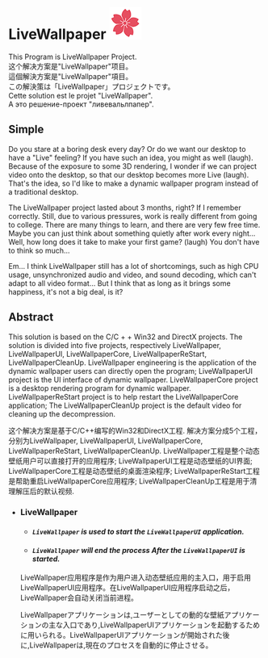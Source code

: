 # LiveWallpaper ![](https://github.com/Alopex6414/LiveWallpaper/raw/master/Release/frame/Wait/Sakura.png)
This Program is LiveWallpaper Project.  
这个解决方案是"LiveWallpaper"项目。   
這個解決方案是"LiveWallpaper"項目。      
この解決策は「LiveWallpaper」プロジェクトです。    
Cette solution est le projet "LiveWallpaper".     
А это решение-проект "ливевальлпапер".  

## Simple
Do you stare at a boring desk every day? Or do we want our desktop to have a "Live" feeling? If you have such an idea, you might as well (laugh). Because of the exposure to some 3D rendering, I wonder if we can project video onto the desktop, so that our desktop becomes more Live (laugh). That's the idea, so I'd like to make a dynamic wallpaper program instead of a traditional desktop.


The LiveWallpaper project lasted about 3 months, right? If I remember correctly. Still, due to various pressures, work is really different from going to college. There are many things to learn, and there are very few free time. Maybe you can just think about something quietly after work every night... Well, how long does it take to make your first game? (laugh) You don't have to think so much...


Em... I think LiveWallpaper still has a lot of shortcomings, such as high CPU usage, unsynchronized audio and video, and sound decoding, which can't adapt to all video format... But I think that as long as it brings some happiness, it's not a big deal, is it?

## Abstract
This solution is based on the C/C + + Win32 and DirectX projects. The solution is divided into five projects, respectively LiveWallpaper, LiveWallpaperUI, LiveWallpaperCore, LiveWallpaperReStart, LiveWallpaperCleanUp. LiveWallpaper engineering is the application of the dynamic wallpaper users can directly open the program; LiveWallpaperUI project is the UI interface of dynamic wallpaper. LiveWallpaperCore project is a desktop rendering program for dynamic wallpaper. LiveWallpaperReStart project is to help restart the LiveWallpaperCore application; The LiveWallpaperCleanUp project is the default video for cleaning up the decompression.

这个解决方案是基于C/C++编写的Win32和DirectX工程. 解决方案分成5个工程，分别为LiveWallpaper, LiveWallpaperUI, LiveWallpaperCore, LiveWallpaperReStart, LiveWallpaperCleanUp. LiveWallpaper工程是整个动态壁纸用户可以直接打开的应用程序; LiveWallpaperUI工程是动态壁纸的UI界面; LiveWallpaperCore工程是动态壁纸的桌面渲染程序; LiveWallpaperReStart工程是帮助重启LiveWallpaperCore应用程序; LiveWallpaperCleanUp工程是用于清理解压后的默认视频.

  * ### LiveWallpaper
    * #### *`LiveWallpaper` is used to start the `LiveWallpaperUI` application.*  
    * #### *`LiveWallpaper` will end the process After the `LiveWallpaperUI` is started.*

    LiveWallpaper应用程序是作为用户进入动态壁纸应用的主入口，用于启用LiveWallpaperUI应用程序。在LiveWallpaperUI应用程序启动之后，LiveWallpaper会自动关闭当前进程。
    
    LiveWallpaperアプリケーションは,ユーザーとしての動的な壁紙アプリケーションの主な入口であり,LiveWallpaperUIアプリケーションを起動するために用いられる。LiveWallpaperUIアプリケーションが開始された後に,LiveWallpaperは,現在のプロセスを自動的に停止させる。

